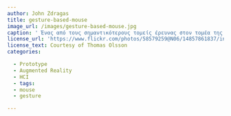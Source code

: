 ```yaml
---
author: John Zdragas
title: gesture-based-mouse
image_url: /images/gesture-based-mouse.jpg
caption: ' Ένας από τους σημαντικότερους τομείς έρευνας στον τομέα της αλληλεπίδρασης ανθρώπου-υπολογιστή είναι η αναγνώριση χειρονομίας καθώς παρέχει έναν φυσικό και διαισθητικό τρόπο επικοινωνίας μεταξύ ανθρώπων και μηχανών. Οι εφαρμογές HCI που βασίζονται σε χειρονομίες κυμαίνονται από παιχνίδια υπολογιστή έως εικονική / επαυξημένη πραγματικότητα και πρόσφατα διερευνώνται και σε άλλους τομείς.'
license_url: 'https://www.flickr.com/photos/58579259@N06/14857861837/in/photolist-9RTuiD-6P2cPm-8UDHuR-8P2BYc-oCWqFF-eFDvb8-cvqye1-9RTv1k-8Ma58V-69bzRt-7o42QR-q92j3f-pLriU-87NRwf-6mbPC-oToF1L-87NSKj-9D1a5T-8P2ACa-eFDoRk-8Fzicr-eFKznj-5KRpki-9RxWQc-8P5bwy-eFm5LT-oCWbLh-eFKgiC-4Laxf9-qBXX2-87PqYA-eFKpd5-i6EQCd-eFKFXw-c2YYDW-8UDxdV-87KNxi-pmvHSx-baT4z2-m4dJm-c4KawC-oCVUay-8FNZr2-87P3i5-eFKpDG-87NTNm-pD1dYK-eFKjwG-87P2aA-eFDrHV/'
license_text: Courtesy of Thomas Olsson
categories:

  - Prototype
  - Augmented Reality
  - HCI
  - tags:
  - mouse
  - gesture

---
```

